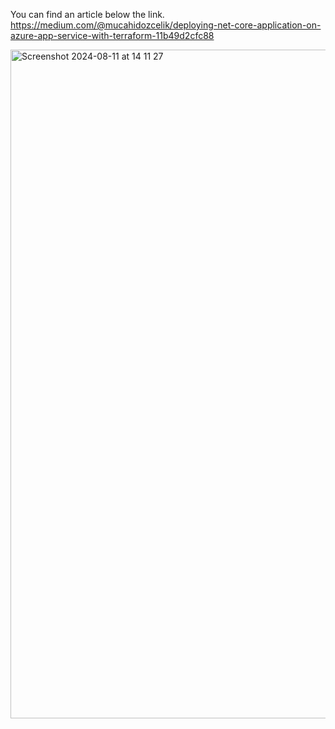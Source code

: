 You can find an article below the link.
https://medium.com/@mucahidozcelik/deploying-net-core-application-on-azure-app-service-with-terraform-11b49d2cfc88


<img width="1070" alt="Screenshot 2024-08-11 at 14 11 27" src="https://github.com/user-attachments/assets/f791f443-01aa-42b6-8c39-ebe97172c508">
